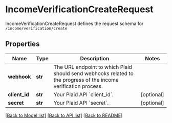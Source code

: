 # IncomeVerificationCreateRequest

IncomeVerificationCreateRequest defines the request schema for `/income/verification/create`
## Properties
Name | Type | Description | Notes
------------ | ------------- | ------------- | -------------
**webhook** | **str** | The URL endpoint to which Plaid should send webhooks related to the progress of the income verification process. | 
**client_id** | **str** | Your Plaid API &#x60;client_id&#x60;. | [optional] 
**secret** | **str** | Your Plaid API &#x60;secret&#x60;. | [optional] 

[[Back to Model list]](../README.md#documentation-for-models) [[Back to API list]](../README.md#documentation-for-api-endpoints) [[Back to README]](../README.md)


